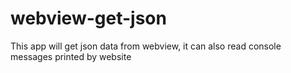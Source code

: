 # webview-get-json
This app will get json data from webview, it can also read console messages printed by website
